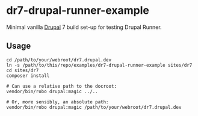 dr7-drupal-runner-example
=====

Minimal vanilla [Drupal](https://www.drupal.org/) 7 build set-up for testing Drupal Runner.


## Usage

    cd /path/to/your/webroot/dr7.drupal.dev
    ln -s /path/to/this/repo/examples/dr7-drupal-runner-example sites/dr7
    cd sites/dr7
    composer install

    # Can use a relative path to the docroot:
    vendor/bin/robo drupal:magic ../..

    # Or, more sensibly, an absolute path:
    vendor/bin/robo drupal:magic /path/to/your/webroot/dr7.drupal.dev
